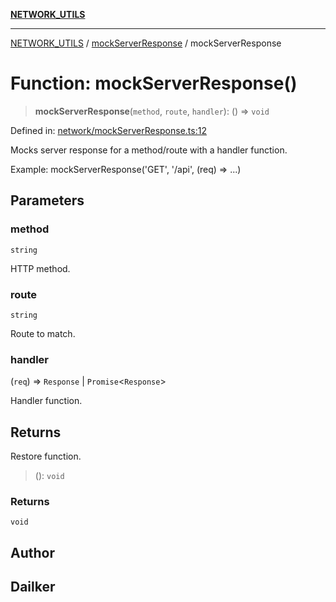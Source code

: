 [**NETWORK_UTILS**](../../README.md)

***

[NETWORK_UTILS](../../README.md) / [mockServerResponse](../README.md) / mockServerResponse

# Function: mockServerResponse()

> **mockServerResponse**(`method`, `route`, `handler`): () => `void`

Defined in: [network/mockServerResponse.ts:12](https://github.com/dailker/everyutil/blob/7c30ec40bbb398255a9be572db0a537e8bcb9c11/src/network/mockServerResponse.ts#L12)

Mocks server response for a method/route with a handler function.

Example: mockServerResponse('GET', '/api', (req) => ...)

## Parameters

### method

`string`

HTTP method.

### route

`string`

Route to match.

### handler

(`req`) => `Response` \| `Promise`\<`Response`\>

Handler function.

## Returns

Restore function.

> (): `void`

### Returns

`void`

## Author

## Dailker
